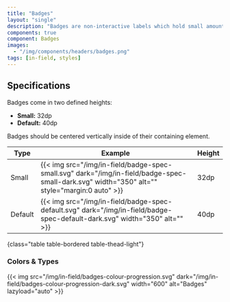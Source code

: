 ```yaml
---
title: "Badges"
layout: "single"
description: "Badges are non-interactive labels which hold small amounts of information."
components: true
component: Badges
images:
  - "/img/components/headers/badges.png"
tags: [in-field, styles]
---
```


## Specifications

Badges come in two defined heights:

- **Small:** 32dp
- **Default:** 40dp

Badges should be centered vertically inside of their containing element.

<!-- prettier-ignore-start -->
| Type     | Example                                                                                                                                | Height |
|----------| -------------------------------------------------------------------------------------------------------------------------------------- | ------ |
| Small    | {{< img src="/img/in-field/badge-spec-small.svg" dark="/img/in-field/badge-spec-small-dark.svg" width="350"  alt="" style="margin:0 auto" >}} | 32dp   |
| Default  | {{< img src="/img/in-field/badge-spec-default.svg" dark="/img/in-field/badge-spec-default-dark.svg" width="350"  alt="" >}}            | 40dp   |
{class="table table-bordered table-thead-light"}
<!-- prettier-ignore-end -->

### Colors & Types

{{< img src="/img/in-field/badges-colour-progression.svg" dark="/img/in-field/badges-colour-progression-dark.svg" width="600"  alt="Badges" lazyload="auto" >}}

